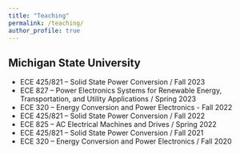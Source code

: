 ```yaml
---
title: "Teaching"
permalink: /teaching/
author_profile: true
---
```

Michigan State University
------
-	ECE 425/821 – Solid State Power Conversion / Fall 2023
-	ECE 827 – Power Electronics Systems for Renewable Energy, Transportation, and Utility Applications / Spring 2023
-	ECE 320 – Energy Conversion and Power Electronics - Fall 2022
-	ECE 425/821 – Solid State Power Conversion / Fall 2022
-	ECE 825 – AC Electrical Machines and Drives /	Spring 2022
-	ECE 425/821 – Solid State Power Conversion / Fall 2021
-	ECE 320 – Energy Conversion and Power Electronics / Fall 2020

